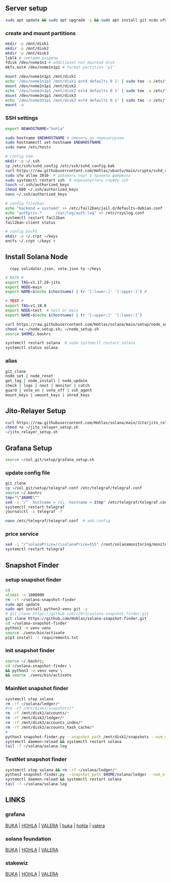 
## Server setup
```bash
sudo apt update && sudo apt upgrade -y && sudo apt install git ncdu ufw tmux htop curl nano fail2ban smartmontools mc man rsync cron logrotate rsyslog encfs jq -y
```

### create and mount partitions   
```bash
mkdir -p /mnt/disk1
mkdir -p /mnt/disk2
mkdir -p /mnt/disk3
lsblk # смотрим разделы
fdisk /dev/nvme1n1 # additional not mounted disk
mkfs.ext4 /dev/nvme1n1p1 # format partition 'p1'
```
```bash
mount /dev/nvme1n1p1 /mnt/disk1
echo '/dev/nvme1n1p1 /mnt/disk1 ext4 defaults 0 1' | sudo tee -a /etc/fstab
mount /dev/nvme2n1p1 /mnt/disk2
echo '/dev/nvme2n1p1 /mnt/disk2 ext4 defaults 0 1' | sudo tee -a /etc/fstab
mount /dev/nvme3n1p1 /mnt/disk3
echo '/dev/nvme3n1p1 /mnt/disk3 ext4 defaults 0 1' | sudo tee -a /etc/fstab
mount -a
```

### SSH settings
```bash
export NEWHOSTNAME="hohla"
```
```bash
sudo hostname $NEWHOSTNAME # сменить до перезагрузки
sudo hostnamectl set-hostname $NEWHOSTNAME
sudo nano /etc/hosts
```

```bash
# config SSH
mkdir -p ~/.ssh
cp /etc/ssh/sshd_config /etc/ssh/sshd_config.bak
curl https://raw.githubusercontent.com/Hohlas/ubuntu/main/crypto/sshd_config > /etc/ssh/sshd_config
sudo ufw allow 2010  # добавить порт в правила файрвола
sudo systemctl restart ssh  # перезапустить службу ssh
touch ~/.ssh/authorized_keys
chmod 600 ~/.ssh/authorized_keys
nano ~/.ssh/authorized_keys
```

```bash
# config file2ban
echo "backend = systemd" >> /etc/fail2ban/jail.d/defaults-debian.conf
echo "authpriv.*      /var/log/auth.log" >> /etc/rsyslog.conf
systemctl restart fail2ban
fail2ban-client status

# config EncFS
mkdir -p ~/.crpt ~/keys
encfs ~/.crpt ~/keys # 
```

## Install Solana Node
```   copy validator.json, vote.json to ~/keys   ```
```bash
# MAIN #
export TAG=v1.17.28-jito
export NODE=main
export NAME=$(echo $(hostname) | tr '[:lower:]' '[:upper:]') #
```
```bash
# TEST #
export TAG=v1.18.8
export NODE=test  # test or main
export NAME=$(echo $(hostname) | tr '[:upper:]' '[:lower:]')
```

```bash
curl https://raw.githubusercontent.com/Hohlas/solana/main/setup/node_setup.sh > ~/node_setup.sh
chmod +x ~/node_setup.sh; ~/node_setup.sh
source $HOME/.bashrc
```
```bash
systemctl restart solana  # sudo systemctl restart solana
systemctl status solana
```
### alias
```bash
git_clone
node_set | node_reset
get_tag | node_install | node_update
check | logs | next | monitor | catch
guard | vote_on | vote_off | ssh_agent
mount_keys | umount_keys | shred_keys
```
## Jito-Relayer Setup
```bash
curl https://raw.githubusercontent.com/Hohlas/solana/main/Jito/jito_relayer_setup.sh > ~/jito_relayer_setup.sh
chmod +x ~/jito_relayer_setup.sh
~/jito_relayer_setup.sh
```
## Grafana Setup
```bash
source ~/sol_git/setup/grafana_setup.sh
```
### update config file
```bash
git_clone
cp ~/sol_git/setup/telegraf.conf /etc/telegraf/telegraf.conf
source ~/.bashrc
tmp="\"$NAME\""
sed -i "/^  hostname = /c\  hostname = $tmp" /etc/telegraf/telegraf.conf
systemctl restart telegraf
journalctl -u telegraf -f
```
```bash
nano /etc/telegraf/telegraf.conf  # add config
```
### price service
```bash
sed -i "/^solanaPrice=/c\solanaPrice=555" /root/solanamonitoring/monitor.sh
systemctl restart telegraf
```
## Snapshot Finder
### setup snapshot finder
```bash
cd 
ulimit -n 1000000
rm -rf ~/solana-snapshot-finder
sudo apt update
sudo apt install python3-venv git -y
# git clone https://github.com/c29r3/solana-snapshot-finder.git
git clone https://github.com/Hohlas/solana-snapshot-finder.git
cd ~/solana-snapshot-finder
python3 -m venv venv
source ./venv/bin/activate
pip3 install -r requirements.txt
```
### init snapshot finder
```bash
source ~/.bashrc; 
cd ~/solana-snapshot-finder \
&& python3 -m venv venv \
&& source ./venv/bin/activate
```
### MainNet snapshot finder
```bash
systemctl stop solana
rm -rf ~/solana/ledger/*
#rm -rf /mnt/disk1/snapshots/* 
rm -rf /mnt/disk1/accounts/*
rm -rf /mnt/disk2/ledger/*
rm -rf /mnt/disk3/accounts_index/*
rm -rf /mnt/disk3/accounts_hash_cache/*
#
python3 snapshot-finder.py --snapshot_path /mnt/disk1/snapshots --num_of_retries 10 --measurement_time 10 --min_download_speed 40 --max_snapshot_age 500 --max_latency 500 --with_private_rpc --sort_order latency -r https://api.mainnet-beta.solana.com
systemctl daemon-reload && systemctl restart solana
tail -f ~/solana/solana.log
```
### TestNet snapshot finder
```bash
systemctl stop solana && rm -rf ~/solana/ledger/*
python3 snapshot-finder.py --snapshot_path $HOME/solana/ledger --num_of_retries 10 --measurement_time 10 --min_download_speed 50 --max_snapshot_age 500 --with_private_rpc --sort_order latency -r https://api.testnet.solana.com && \
systemctl daemon-reload && systemctl restart solana
tail -f ~/solana/solana.log
```
## LINKS
### grafana
[BUKA](https://metrics.stakeconomy.com/d/f2b2HcaGz/solana-community-validator-dashboard?orgId=1&var-inter=30s&var-cpu=All&var-netif=All&from=now-6h&to=now&var-pubkey=5NiHw5LZn1FiL848XzbEBxuygbNvMJ7CsPvXNC8VmCLN&var-server=BUKA&refresh=1m) | [HOHLA](https://metrics.stakeconomy.com/d/f2b2HcaGz/solana-community-validator-dashboard?orgId=1&refresh=1m&var-pubkey=AptafqHRpGk3KCQrGtuPGuPvWMuPc4N15X7NN7VUsfbd&var-server=HOHLA&var-inter=1m&var-netif=All&from=now-6h&to=now) | [VALERA](https://metrics.stakeconomy.com/d/f2b2HcaGz/solana-community-validator-dashboard?orgId=1&var-inter=30s&var-cpu=All&var-netif=eth0&from=now-12h&to=now&var-pubkey=A4fxKaaNPBCaMwqKyhHxoWKJ5ybgvmmwTQmNmGtt2aoC&var-server=VALERA&refresh=1m&var-version=)
| [buka](https://metrics.stakeconomy.com/d/f2b2HcaGz/solana-community-validator-dashboard?orgId=1&var-server=buka&var-inter=30s&var-cpu=All&var-netif=All&var-pubkey=mFJG277eG7EFS7Zu2UU5BkFZQW7PpAVfjMaFsTqXAUq&refresh=5s&from=now-12h&to=now) | [hohla](https://metrics.stakeconomy.com/d/f2b2HcaGz/solana-community-validator-dashboard?orgId=1&var-server=hohla&var-inter=30s&var-cpu=All&var-netif=All&var-pubkey=8HzsgkGhEFP2MKuuPDy5f8qvqR6hmwPqeq7UMY3X2Z6T&refresh=5s&from=now-12h&to=now) |  [valera](https://metrics.stakeconomy.com/d/f2b2HcaGz/solana-community-validator-dashboard?orgId=1&refresh=5s&var-server=valera&var-inter=30s&var-cpu=All&var-netif=All&var-pubkey=CpFKK4LrfnCZ32gQPPW8hVMqFsMSe46k7cUjs8h77iQQ&from=now-12h&to=now)
### solana foundation
[BUKA](https://solana.org/sfdp-validators/5NiHw5LZn1FiL848XzbEBxuygbNvMJ7CsPvXNC8VmCLN) |  [HOHLA](https://solana.org/sfdp-validators/AptafqHRpGk3KCQrGtuPGuPvWMuPc4N15X7NN7VUsfbd) |  [VALERA](https://solana.org/sfdp-validators/A4fxKaaNPBCaMwqKyhHxoWKJ5ybgvmmwTQmNmGtt2aoC)
### stakewiz
[BUKA](https://stakewiz.com/validator/FGj3nQTn2Lwe9KkaKnFGm4HcxLSh8B8TjpvP4CinP4iX) | [HOHLA](https://stakewiz.com/validator/3FLezD8GJgnawEHhZcsjdPxZVar9FzqEdViusQ5ZdSwe) | [VALERA](https://stakewiz.com/validator/9esjPxaUdD7yg4yDrBkP3jLipcAGVjpLDXsddF89avzW)
